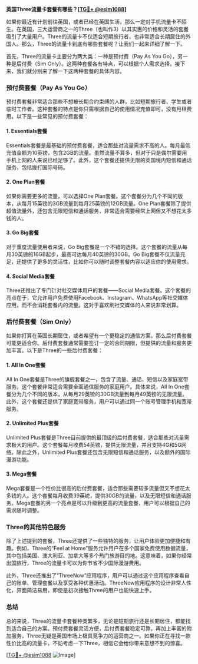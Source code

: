 **英国Three流量卡套餐有哪些？[[TG💪+ @esim1088](https://t.me/s/esim1088)]**

如果你最近有计划前往英国，或者已经在英国生活，那么一定对手机流量卡不陌生。在英国，三大运营商之一的Three（也叫作3）以其实惠的价格和灵活的套餐吸引了大量用户。Three的流量卡不仅适合短期旅行者，也非常适合长期居住的外国人。那么，Three的流量卡到底有哪些套餐呢？让我们一起来详细了解一下。

首先，Three的流量卡主要分为两大类：一种是预付费（Pay As You Go），另一种是后付费（Sim Only）。这两种套餐各有特点，可以根据个人需求选择。接下来，我们就分别来了解一下这两种套餐的具体内容。

### 预付费套餐（Pay As You Go）

预付费套餐非常适合那些不想被长期合约束缚的人群，比如短期旅行者、学生或者临时工作者。这种套餐的特点是你只需根据自己的使用情况充值即可，没有月租费用。以下是一些常见的预付费套餐：

#### 1. **Essentials套餐**
   Essentials套餐是最基础的预付费套餐，适合那些对流量需求不高的人。每月最低充值金额为10英镑，包含2GB的流量。虽然流量不算多，但对于只是偶尔需要用手机上网的人来说已经足够了。此外，这个套餐还提供无限的英国境内短信和通话服务，包括拨打国际号码。

#### 2. **One Plan套餐**
   如果你需要更多的流量，可以选择One Plan套餐。这个套餐分为几个不同的版本，从每月15英镑的3GB流量到每月25英镑的12GB流量。One Plan套餐除了提供超值流量外，还包含无限短信和通话服务，非常适合需要经常上网但又不想花太多钱的人。

#### 3. **Go Big套餐**
   对于重度流量使用者来说，Go Big套餐是一个不错的选择。这个套餐的流量从每月30英镑的16GB起步，最高可达每月40英镑的30GB。Go Big套餐不仅流量充足，还提供了更多的灵活性，比如你可以随时调整套餐内容以适应你的使用需求。

#### 4. **Social Media套餐**
   Three还推出了专门针对社交媒体用户的套餐——Social Media套餐。这个套餐的亮点在于，它允许用户免费使用Facebook、Instagram、WhatsApp等社交媒体应用，而不会消耗套餐内的流量。这对于喜欢刷社交媒体的人来说非常划算。

### 后付费套餐（Sim Only）

如果你打算在英国长期居住，或者希望有一个更稳定的通信方案，那么后付费套餐可能更适合你。后付费套餐通常需要签订一定的合同期限，但提供的流量和服务更加丰富。以下是Three的一些后付费套餐：

#### 1. **All In One套餐**
   All In One套餐是Three的旗舰套餐之一，包含了流量、通话、短信以及家庭宽带服务。这个套餐非常适合需要全面通信服务的家庭用户。具体来说，All In One套餐分为几个不同的版本，从每月29英镑的30GB流量到每月49英镑的无限流量。此外，这个套餐还提供了家庭宽带服务，用户可以通过同一个账号管理手机和宽带服务。

#### 2. **Unlimited Plus套餐**
   Unlimited Plus套餐是Three目前提供的最顶级的后付费套餐，适合那些对流量需求极大的用户。这个套餐每月收费54英镑，提供无限流量，并且支持4G和5G网络。除此之外，Unlimited Plus套餐还包含无限短信和通话服务，以及额外的国际漫游功能。

#### 3. **Mega套餐**
   Mega套餐是一个性价比很高的后付费套餐，适合那些需要较多流量但又不想花太多钱的人。这个套餐每月收费39英镑，提供30GB的流量，以及无限短信和通话服务。Mega套餐的另一个亮点是可以升级到更高的流量套餐，用户可以根据自己的需求随时调整。

### Three的其他特色服务

除了上述提到的套餐，Three还提供了一些独特的服务，让用户体验更加便捷和有趣。例如，Three的“Feel at Home”服务允许用户在多个国家免费使用数据流量，其中包括美国、澳大利亚、加拿大等多个热门旅游目的地。这意味着，如果你经常出国旅行，Three的流量卡可以为你节省不少国际漫游费用。

此外，Three还推出了“ThreeNow”应用程序，用户可以通过这个应用程序查看自己的账单、管理套餐以及享受各种优惠活动。ThreeNow应用程序的设计非常人性化，界面简洁易用，即使是初次接触Three的用户也能快速上手。

### 总结

总的来说，Three的流量卡套餐种类繁多，无论是短期旅行还是长期居住，都能找到适合自己的方案。预付费套餐灵活方便，后付费套餐稳定可靠，再加上丰富的附加服务，Three无疑是英国市场上极具竞争力的运营商之一。如果你正在寻找一款性价比高的流量卡，不妨考虑一下Three，相信它会给你带来意想不到的惊喜。

[[TG💪+ @esim1088](https://t.me/s/esim1088) ![Image](https://i.postimg.cc/4NQfJmqS/Snipaste-2025-05-13-00-14-12.png)]